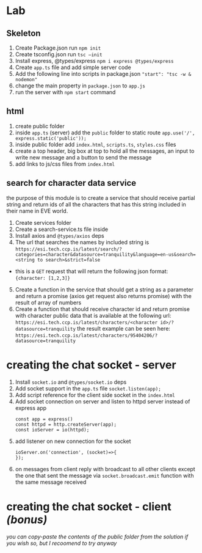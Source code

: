 # Lab
## Skeleton

1.	Create Package.json run `npm init`
2.	Create tsconfig.json run `tsc –init`
3.	Install express, @types/express `npm i express @types/express`
4.	Create `app.ts` file and add simple server code
5.	Add the following line into scripts in package.json `"start": "tsc -w & nodemon"`
6.	change the main property in `package.json` to `app.js`
7.	run the server with `npm start` command

## html
1. create public folder
2. inside `app.ts` (server) add the `public` folder to static route `app.use('/', express.static('public'));`
3. inside public folder add `index.html`, `scripts.ts`, `styles.css` files
4. create a top header, big box at top to hold all the messages, an input to write new message and a button to send the message
5. add links to js/css files from `index.html`

## search for character data service

the purpose of this module is to create a service that should receive partial string and return ids of all the characters that has this string included in their name in EVE world.

1.	Create services folder 
2.	Create a search-service.ts file inside
3.	Install axios and `@types/axios` deps
4.	The url that searches the names by included string is `https://esi.tech.ccp.is/latest/search/?categories=character&datasource=tranquility&language=en-us&search=<string to search>&strict=false`
* this is a `GET` request that will return the following json format:
`{character: [1,2,3]}`
5.	Create a function in the service that should get a string as a parameter and return a promise (axios get request also returns promise) with the result of array of numbers
6.	Create a function that should receive character id and return promise with character public data that is available at the following url: `https://esi.tech.ccp.is/latest/characters/<character id>/?datasource=tranquility`
the result example can be seen here: `https://esi.tech.ccp.is/latest/characters/95404206/?datasource=tranquility`

# creating the chat socket - server

1.	Install `socket.io` and `@types/socket.io` deps
2.	Add socket support in the `app.ts` file `socket.listen(app);`
3.	Add script reference for the client side socket in the `index.html`
4.	Add socket connection on server and listen to httpd server instead of express app
    ```
    const app = express()
    const httpd = http.createServer(app);
    const ioServer = io(httpd);
    ```
5. add listener on new connection for the socket 
    ```
    ioServer.on('connection', (socket)=>{
    });
    ```
6. on messages from client reply with broadcast to all other clients except the one that sent the message via `socket.broadcast.emit` function with the same message received


# creating the chat socket - client *(bonus)*

*you can copy-paste the contents of the public folder from the solution if you wish so, but I recoomend to try anyway*



